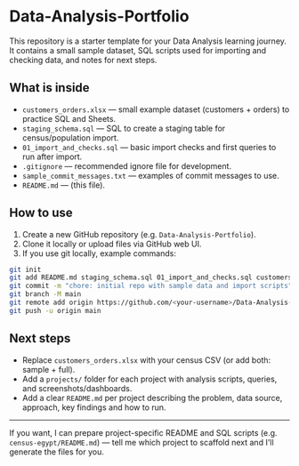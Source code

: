 # Data-Analysis-Portfolio

This repository is a starter template for your Data Analysis learning journey. It contains a small sample dataset, SQL scripts used for importing and checking data, and notes for next steps.

## What is inside
- `customers_orders.xlsx` — small example dataset (customers + orders) to practice SQL and Sheets.
- `staging_schema.sql` — SQL to create a staging table for census/population import.
- `01_import_and_checks.sql` — basic import checks and first queries to run after import.
- `.gitignore` — recommended ignore file for development.
- `sample_commit_messages.txt` — examples of commit messages to use.
- `README.md` — (this file).

## How to use
1. Create a new GitHub repository (e.g. `Data-Analysis-Portfolio`).  
2. Clone it locally or upload files via GitHub web UI.  
3. If you use git locally, example commands:
```bash
git init
git add README.md staging_schema.sql 01_import_and_checks.sql customers_orders.xlsx .gitignore
git commit -m "chore: initial repo with sample data and import scripts"
git branch -M main
git remote add origin https://github.com/<your-username>/Data-Analysis-Portfolio.git
git push -u origin main
```

## Next steps
- Replace `customers_orders.xlsx` with your census CSV (or add both: sample + full).  
- Add a `projects/` folder for each project with analysis scripts, queries, and screenshots/dashboards.
- Add a clear `README.md` per project describing the problem, data source, approach, key findings and how to run.

---
If you want, I can prepare project-specific README and SQL scripts (e.g. `census-egypt/README.md`) — tell me which project to scaffold next and I'll generate the files for you.
